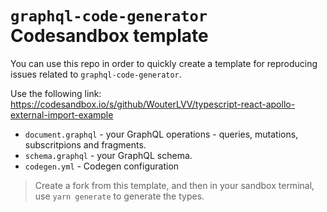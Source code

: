 # `graphql-code-generator` Codesandbox template

You can use this repo in order to quickly create a template for reproducing issues related to `graphql-code-generator`. 

Use the following link: https://codesandbox.io/s/github/WouterLVV/typescript-react-apollo-external-import-example 

* `document.graphql` - your GraphQL operations - queries, mutations, subscritpions and fragments.
* `schema.graphql` - your GraphQL schema.
* `codegen.yml` - Codegen configuration

> Create a fork from this template, and then in your sandbox terminal, use `yarn generate` to generate the types. 
